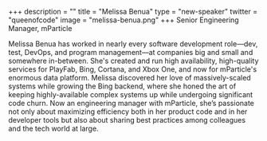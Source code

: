 +++
description = ""
title = "Melissa Benua"
type = "new-speaker"
twitter = "queenofcode"
image = "melissa-benua.png"
+++
Senior Engineering Manager, mParticle

Melissa Benua has worked in nearly every software development role—dev, test, DevOps, and program management—at companies big and small and somewhere in-between. She's created and run high availability, high-quality services for PlayFab, Bing, Cortana, and Xbox One, and now for mParticle's enormous data platform. Melissa discovered her love of massively-scaled systems while growing the Bing backend, where she honed the art of keeping highly-available complex systems up while undergoing significant code churn. Now an engineering manager with mParticle, she’s passionate not only about maximizing efficiency both in her product code and in her developer tools but also about sharing best practices among colleagues and the tech world at large.